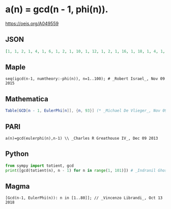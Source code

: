 # a\(n\) \= gcd\(n \- 1, phi\(n\)\)\.
https://oeis.org/A049559
## JSON
```JSON
[1, 1, 2, 1, 4, 1, 6, 1, 2, 1, 10, 1, 12, 1, 2, 1, 16, 1, 18, 1, 4, 1, 22, 1, 4, 1, 2, 3, 28, 1, 30, 1, 4, 1, 2, 1, 36, 1, 2, 1, 40, 1, 42, 1, 4, 1, 46, 1, 6, 1, 2, 3, 52, 1, 2, 1, 4, 1, 58, 1, 60, 1, 2, 1, 16, 5, 66, 1, 4, 3, 70, 1, 72, 1, 2, 3, 4, 1, 78, 1, 2, 1, 82, 1, 4, 1, 2, 1, 88, 1, 18, 1, 4]
```
## Maple
```Maple
seq(igcd(n-1, numtheory:-phi(n)), n=1..100); # _Robert Israel_, Nov 09 2015
```
## Mathematica
```Mathematica
Table[GCD[n - 1, EulerPhi[n]], {n, 93}] (* _Michael De Vlieger_, Nov 09 2015 *)
```
## PARI
```PARI
a(n)=gcd(eulerphi(n),n-1) \\ _Charles R Greathouse IV_, Dec 09 2013
```
## Python
```Python
from sympy import totient, gcd
print([gcd(totient(n), n - 1) for n in range(1, 101)]) # _Indranil Ghosh_, Mar 27 2017
```
## Magma
```Magma
[Gcd(n-1, EulerPhi(n)): n in [1..80]]; // _Vincenzo Librandi_, Oct 13 2018
```
